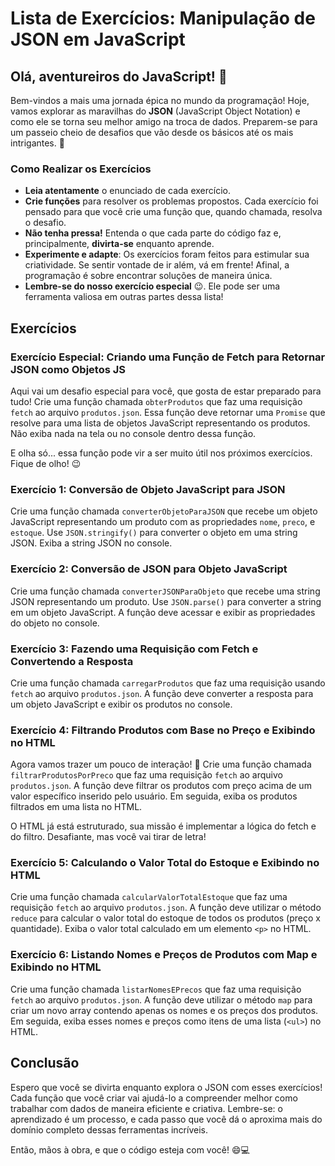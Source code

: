 # Lista de Exercícios: Manipulação de JSON em JavaScript

## Olá, aventureiros do JavaScript! 🌟

Bem-vindos a mais uma jornada épica no mundo da programação! Hoje, vamos explorar as maravilhas do **JSON** (JavaScript Object Notation) e como ele se torna seu melhor amigo na troca de dados. Preparem-se para um passeio cheio de desafios que vão desde os básicos até os mais intrigantes. 🚀

### Como Realizar os Exercícios

- **Leia atentamente** o enunciado de cada exercício.
- **Crie funções** para resolver os problemas propostos. Cada exercício foi pensado para que você crie uma função que, quando chamada, resolva o desafio.
- **Não tenha pressa!** Entenda o que cada parte do código faz e, principalmente, **divirta-se** enquanto aprende.
- **Experimente e adapte**: Os exercícios foram feitos para estimular sua criatividade. Se sentir vontade de ir além, vá em frente! Afinal, a programação é sobre encontrar soluções de maneira única.
- **Lembre-se do nosso exercício especial** 😉. Ele pode ser uma ferramenta valiosa em outras partes dessa lista!

## Exercícios

### **Exercício Especial: Criando uma Função de Fetch para Retornar JSON como Objetos JS**

Aqui vai um desafio especial para você, que gosta de estar preparado para tudo! Crie uma função chamada `obterProdutos` que faz uma requisição `fetch` ao arquivo `produtos.json`. Essa função deve retornar uma `Promise` que resolve para uma lista de objetos JavaScript representando os produtos. Não exiba nada na tela ou no console dentro dessa função.

E olha só... essa função pode vir a ser muito útil nos próximos exercícios. Fique de olho! 😉

### **Exercício 1: Conversão de Objeto JavaScript para JSON**

Crie uma função chamada `converterObjetoParaJSON` que recebe um objeto JavaScript representando um produto com as propriedades `nome`, `preco`, e `estoque`. Use `JSON.stringify()` para converter o objeto em uma string JSON. Exiba a string JSON no console.

### **Exercício 2: Conversão de JSON para Objeto JavaScript**

Crie uma função chamada `converterJSONParaObjeto` que recebe uma string JSON representando um produto. Use `JSON.parse()` para converter a string em um objeto JavaScript. A função deve acessar e exibir as propriedades do objeto no console.

### **Exercício 3: Fazendo uma Requisição com Fetch e Convertendo a Resposta**

Crie uma função chamada `carregarProdutos` que faz uma requisição usando `fetch` ao arquivo `produtos.json`. A função deve converter a resposta para um objeto JavaScript e exibir os produtos no console.

### **Exercício 4: Filtrando Produtos com Base no Preço e Exibindo no HTML**

Agora vamos trazer um pouco de interação! 🎉 Crie uma função chamada `filtrarProdutosPorPreco` que faz uma requisição `fetch` ao arquivo `produtos.json`. A função deve filtrar os produtos com preço acima de um valor específico inserido pelo usuário. Em seguida, exiba os produtos filtrados em uma lista no HTML.

O HTML já está estruturado, sua missão é implementar a lógica do fetch e do filtro. Desafiante, mas você vai tirar de letra!

### **Exercício 5: Calculando o Valor Total do Estoque e Exibindo no HTML**

Crie uma função chamada `calcularValorTotalEstoque` que faz uma requisição `fetch` ao arquivo `produtos.json`. A função deve utilizar o método `reduce` para calcular o valor total do estoque de todos os produtos (preço x quantidade). Exiba o valor total calculado em um elemento `<p>` no HTML.

### **Exercício 6: Listando Nomes e Preços de Produtos com Map e Exibindo no HTML**

Crie uma função chamada `listarNomesEPrecos` que faz uma requisição `fetch` ao arquivo `produtos.json`. A função deve utilizar o método `map` para criar um novo array contendo apenas os nomes e os preços dos produtos. Em seguida, exiba esses nomes e preços como itens de uma lista (`<ul>`) no HTML.

## Conclusão

Espero que você se divirta enquanto explora o JSON com esses exercícios! Cada função que você criar vai ajudá-lo a compreender melhor como trabalhar com dados de maneira eficiente e criativa. Lembre-se: o aprendizado é um processo, e cada passo que você dá o aproxima mais do domínio completo dessas ferramentas incríveis.

Então, mãos à obra, e que o código esteja com você! 😄💻
